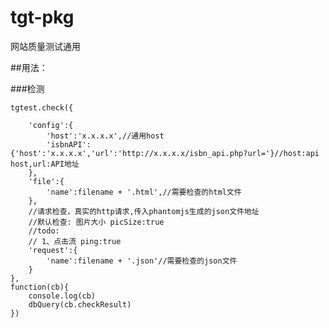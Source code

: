 # tgt-pkg
网站质量测试通用

##用法：

###检测






    tgtest.check({

        'config':{
            'host':'x.x.x.x',//通用host
            'isbnAPI':{'host':'x.x.x.x','url':'http://x.x.x.x/isbn_api.php?url='}//host:api host,url:API地址
        },
        'file':{
            'name':filename + '.html',//需要检查的html文件
        },
        //请求检查，真实的http请求,传入phantomjs生成的json文件地址
        //默认检查: 图片大小 picSize:true
        //todo:
        // 1、点击流 ping:true
        'request':{
            'name':filename + '.json'//需要检查的json文件
        }
    },
    function(cb){
        console.log(cb)
        dbQuery(cb.checkResult)
    })




